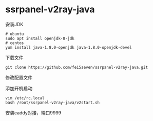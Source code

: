 # ssrpanel-v2ray-java

安装JDK

```
# ubuntu
sudo apt install openjdk-8-jdk
# centos
yum install java-1.8.0-openjdk java-1.8.0-openjdk-devel
```

下载文件
```
git clone https://github.com/fei5seven/ssrpanel-v2ray-java.git
```

修改配置文件

添加开机启动
```
vim /etc/rc.local
bash /root/ssrpanel-v2ray-java/v2start.sh
```


安装caddy对接，端口9999
